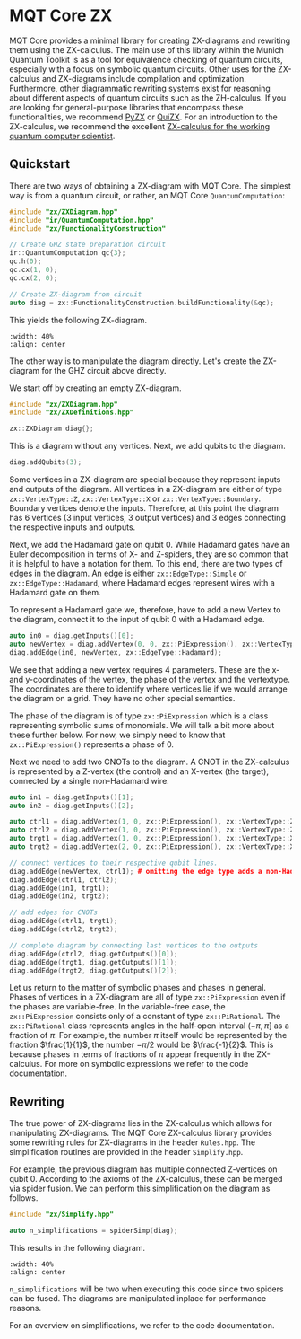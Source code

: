 # MQT Core ZX

MQT Core provides a minimal library for creating ZX-diagrams and rewriting them using the ZX-calculus.
The main use of this library within the Munich Quantum Toolkit is as a tool for equivalence checking of quantum circuits, especially with a focus on symbolic quantum circuits.
Other uses for the ZX-calculus and ZX-diagrams include compilation and optimization.
Furthermore, other diagrammatic rewriting systems exist for reasoning about different aspects of quantum circuits such as the ZH-calculus.
If you are looking for general-purpose libraries that encompass these functionalities, we recommend [PyZX](https://pyzx.readthedocs.io/en/latest/) or [QuiZX](https://github.com/zxcalc/quizx).
For an introduction to the ZX-calculus, we recommend the excellent [ZX-calculus for the working quantum computer scientist](https://arxiv.org/abs/2012.13966).

## Quickstart

There are two ways of obtaining a ZX-diagram with MQT Core.
The simplest way is from a quantum circuit, or rather, an MQT Core `QuantumComputation`:

```cpp
#include "zx/ZXDiagram.hpp"
#include "ir/QuantumComputation.hpp"
#include "zx/FunctionalityConstruction"

// Create GHZ state preparation circuit
ir::QuantumComputation qc{3};
qc.h(0);
qc.cx(1, 0);
qc.cx(2, 0);

// Create ZX-diagram from circuit
auto diag = zx::FunctionalityConstruction.buildFunctionality(&qc);
```

This yields the following ZX-diagram.

```{image} _static/ghz.svg
:width: 40%
:align: center
```

The other way is to manipulate the diagram directly.
Let's create the ZX-diagram for the GHZ circuit above directly.

We start off by creating an empty ZX-diagram.

```cpp
#include "zx/ZXDiagram.hpp"
#include "zx/ZXDefinitions.hpp"

zx::ZXDiagram diag{};
```

This is a diagram without any vertices.
Next, we add qubits to the diagram.

```cpp
diag.addQubits(3);
```

Some vertices in a ZX-diagram are special because they represent inputs and outputs of the diagram.
All vertices in a ZX-diagram are either of type `zx::VertexType::Z`, `zx::VertexType::X` or `zx::VertexType::Boundary`.
Boundary vertices denote the inputs.
Therefore, at this point the diagram has 6 vertices (3 input vertices, 3 output vertices) and 3 edges connecting the respective inputs and outputs.

Next, we add the Hadamard gate on qubit 0.
While Hadamard gates have an Euler decomposition in terms of X- and Z-spiders, they are so common that it is helpful to have a notation for them.
To this end, there are two types of edges in the diagram.
An edge is either `zx::EdgeType::Simple` or `zx::EdgeType::Hadamard`, where Hadamard edges represent wires with a Hadamard gate on them.

To represent a Hadamard gate we, therefore, have to add a new Vertex to the diagram, connect it to the input of qubit 0 with a Hadamard edge.

```cpp
auto in0 = diag.getInputs()[0];
auto newVertex = diag.addVertex(0, 0, zx::PiExpression(), zx::VertexType::Z);
diag.addEdge(in0, newVertex, zx::EdgeType::Hadamard);
```

We see that adding a new vertex requires 4 parameters.
These are the x- and y-coordinates of the vertex, the phase of the vertex and the vertextype.
The coordinates are there to identify where vertices lie if we would arrange the diagram on a grid.
They have no other special semantics.

The phase of the diagram is of type `zx::PiExpression` which is a class representing symbolic sums of monomials.
We will talk a bit more about these further below.
For now, we simply need to know that `zx::PiExpression()` represents a phase of 0.

Next we need to add two CNOTs to the diagram.
A CNOT in the ZX-calculus is represented by a Z-vertex (the control) and an X-vertex (the target), connected by a single non-Hadamard wire.

```cpp
auto in1 = diag.getInputs()[1];
auto in2 = diag.getInputs()[2];

auto ctrl1 = diag.addVertex(1, 0, zx::PiExpression(), zx::VertexType::Z);
auto ctrl2 = diag.addVertex(1, 0, zx::PiExpression(), zx::VertexType::Z);
auto trgt1 = diag.addVertex(1, 0, zx::PiExpression(), zx::VertexType::X);
auto trgt2 = diag.addVertex(2, 0, zx::PiExpression(), zx::VertexType::X);

// connect vertices to their respective qubit lines.
diag.addEdge(newVertex, ctrl1); # omitting the edge type adds a non-Hadamard edge
diag.addEdge(ctrl1, ctrl2);
diag.addEdge(in1, trgt1);
diag.addEdge(in2, trgt2);

// add edges for CNOTs
diag.addEdge(ctrl1, trgt1);
diag.addEdge(ctrl2, trgt2);

// complete diagram by connecting last vertices to the outputs
diag.addEdge(ctrl2, diag.getOutputs()[0]);
diag.addEdge(trgt1, diag.getOutputs()[1]);
diag.addEdge(trgt2, diag.getOutputs()[2]);
```

Let us return to the matter of symbolic phases and phases in general.
Phases of vertices in a ZX-diagram are all of type `zx::PiExpression` even if the phases are variable-free.
In the variable-free case, the `zx::PiExpression` consists only of a constant of type `zx::PiRational`.
The `zx::PiRational` class represents angles in the half-open interval $(-\pi, \pi]$ as a fraction of $\pi$.
For example, the number $\pi$ itself would be represented by the fraction $\frac{1}{1}$, the number $-\pi / 2$ would be $\frac{-1}{2}$.
This is because phases in terms of fractions of $\pi$ appear frequently in the ZX-calculus.
For more on symbolic expressions we refer to the code documentation.

## Rewriting

The true power of ZX-diagrams lies in the ZX-calculus which allows for manipulating ZX-diagrams.
The MQT Core ZX-calculus library provides some rewriting rules for ZX-diagrams in the header `Rules.hpp`.
The simplification routines are provided in the header `Simplify.hpp`.

For example, the previous diagram has multiple connected Z-vertices on qubit 0.
According to the axioms of the ZX-calculus, these can be merged via spider fusion.
We can perform this simplification on the diagram as follows.

```cpp
#include "zx/Simplify.hpp"

auto n_simplifications = spiderSimp(diag);
```

This results in the following diagram.

```{image} _static/ghz_simp.svg
:width: 40%
:align: center
```

`n_simplifications` will be two when executing this code since two spiders can be fused.
The diagrams are manipulated inplace for performance reasons.

For an overview on simplifications, we refer to the code documentation.
